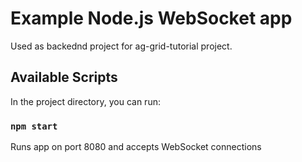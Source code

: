 # Example Node.js WebSocket app

Used as backednd project for ag-grid-tutorial project.

## Available Scripts

In the project directory, you can run:

### `npm start`

Runs app on port 8080 and accepts WebSocket connections
